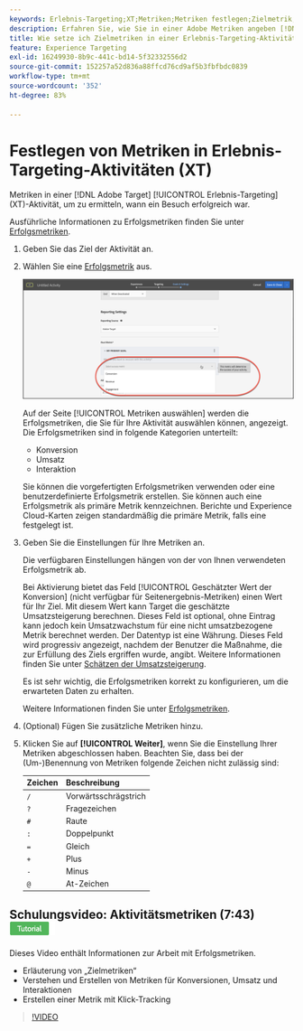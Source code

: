 ```yaml
---
keywords: Erlebnis-Targeting;XT;Metriken;Metriken festlegen;Zielmetrik;Aktivitätseinstellungen;Erfolgsmetrik;Konversion;Umsatz;Interaktion
description: Erfahren Sie, wie Sie in einer Adobe Metriken angeben [!DNL Target] Erlebnis-Targeting-Aktivität , um festzustellen, wann ein Besuch erfolgreich war, z. B. Konversion, Umsatz und Interaktion.
title: Wie setze ich Zielmetriken in einer Erlebnis-Targeting-Aktivität?
feature: Experience Targeting
exl-id: 16249930-8b9c-441c-bd14-5f32332556d2
source-git-commit: 152257a52d836a88ffcd76cd9af5b3fbfbdc0839
workflow-type: tm+mt
source-wordcount: '352'
ht-degree: 83%

---
```


# Festlegen von Metriken in Erlebnis-Targeting-Aktivitäten (XT)

Metriken in einer [!DNL Adobe Target] [!UICONTROL Erlebnis-Targeting] (XT)-Aktivität, um zu ermitteln, wann ein Besuch erfolgreich war.

Ausführliche Informationen zu Erfolgsmetriken finden Sie unter  [Erfolgsmetriken](/help/main/c-activities/r-success-metrics/success-metrics.md#reference_D011575C85DA48E989A244593D9B9924).

1. Geben Sie das Ziel der Aktivität an.
1. Wählen Sie eine [Erfolgsmetrik](/help/main/c-activities/r-success-metrics/success-metrics.md#reference_D011575C85DA48E989A244593D9B9924) aus.

   ![Erfolgsmetrik auswählen](/help/main/c-activities/t-experience-target/t-xt-create/assets/ab_metrics-new.png)

   Auf der Seite [!UICONTROL Metriken auswählen] werden die Erfolgsmetriken, die Sie für Ihre Aktivität auswählen können, angezeigt. Die Erfolgsmetriken sind in folgende Kategorien unterteilt:

   * Konversion
   * Umsatz
   * Interaktion

   Sie können die vorgefertigten Erfolgsmetriken verwenden oder eine benutzerdefinierte Erfolgsmetrik erstellen. Sie können auch eine Erfolgsmetrik als primäre Metrik kennzeichnen. Berichte und Experience Cloud-Karten zeigen standardmäßig die primäre Metrik, falls eine festgelegt ist.
1. Geben Sie die Einstellungen für Ihre Metriken an.

   Die verfügbaren Einstellungen hängen von der von Ihnen verwendeten Erfolgsmetrik ab.

   Bei Aktivierung bietet das Feld [!UICONTROL Geschätzter Wert der Konversion] (nicht verfügbar für Seitenergebnis-Metriken) einen Wert für Ihr Ziel. Mit diesem Wert kann Target die geschätzte Umsatzsteigerung berechnen. Dieses Feld ist optional, ohne Eintrag kann jedoch kein Umsatzwachstum für eine nicht umsatzbezogene Metrik berechnet werden. Der Datentyp ist eine Währung. Dieses Feld wird progressiv angezeigt, nachdem der Benutzer die Maßnahme, die zur Erfüllung des Ziels ergriffen wurde, angibt. Weitere Informationen finden Sie unter [Schätzen der Umsatzsteigerung](/help/main/administrating-target/r-target-account-preferences/estimating-lift-in-revenue.md).

   Es ist sehr wichtig, die Erfolgsmetriken korrekt zu konfigurieren, um die erwarteten Daten zu erhalten.

   Weitere Informationen finden Sie unter [Erfolgsmetriken](/help/main/c-activities/r-success-metrics/success-metrics.md#reference_D011575C85DA48E989A244593D9B9924).
1. (Optional) Fügen Sie zusätzliche Metriken hinzu.
1. Klicken Sie auf **[!UICONTROL Weiter]**, wenn Sie die Einstellung Ihrer Metriken abgeschlossen haben.
Beachten Sie, dass bei der (Um-)Benennung von Metriken folgende Zeichen nicht zulässig sind:

   | Zeichen | Beschreibung |
   |--- |--- |
   | `/` | Vorwärtsschrägstrich |
   | `?` | Fragezeichen |
   | `#` | Raute |
   | `:` | Doppelpunkt |
   | `=` | Gleich |
   | `+` | Plus |
   | `-` | Minus |
   | `@` | At-Zeichen |

## Schulungsvideo: Aktivitätsmetriken (7:43) ![Tutorial-Badge](/help/main/assets/tutorial.png)


Dieses Video enthält Informationen zur Arbeit mit Erfolgsmetriken.

* Erläuterung von „Zielmetriken“
* Verstehen und Erstellen von Metriken für Konversionen, Umsatz und Interaktionen
* Erstellen einer Metrik mit Klick-Tracking

>[!VIDEO](https://video.tv.adobe.com/v/17380)
